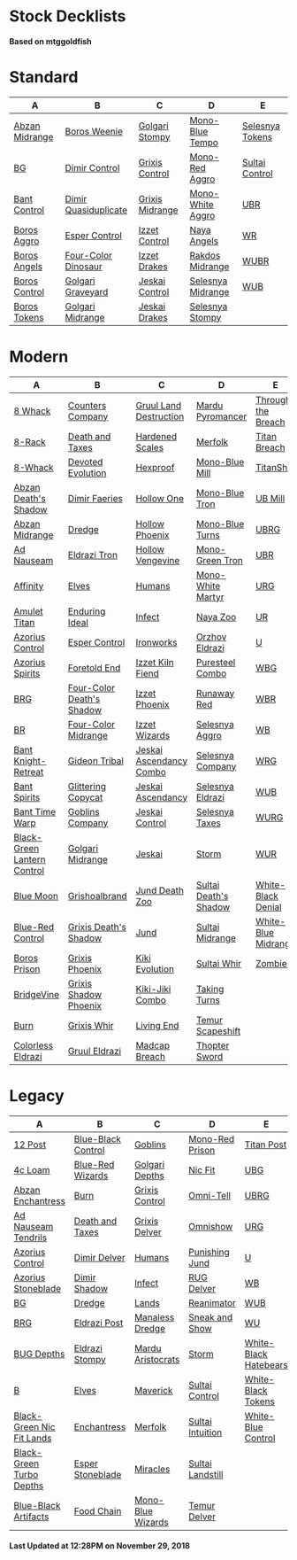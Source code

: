 # Stock Decklists
#### Based on mtggoldfish


# Standard

|                               A                                |                                     B                                      |                                C                                 |                                  D                                   |                                E                                 |
|----------------------------------------------------------------|----------------------------------------------------------------------------|------------------------------------------------------------------|----------------------------------------------------------------------|------------------------------------------------------------------|
|[Abzan Midrange](./mtggoldfish/Standard/decks/Abzan_Midrange.md)|[Boros Weenie](./mtggoldfish/Standard/decks/Boros_Weenie.md)                |[Golgari Stompy](./mtggoldfish/Standard/decks/Golgari_Stompy.md)  |[Mono-Blue Tempo](./mtggoldfish/Standard/decks/Mono-Blue_Tempo.md)    |[Selesnya Tokens](./mtggoldfish/Standard/decks/Selesnya_Tokens.md)|
|[BG](./mtggoldfish/Standard/decks/BG.md)                        |[Dimir Control](./mtggoldfish/Standard/decks/Dimir_Control.md)              |[Grixis Control](./mtggoldfish/Standard/decks/Grixis_Control.md)  |[Mono-Red Aggro](./mtggoldfish/Standard/decks/Mono-Red_Aggro.md)      |[Sultai Control](./mtggoldfish/Standard/decks/Sultai_Control.md)  |
|[Bant Control](./mtggoldfish/Standard/decks/Bant_Control.md)    |[Dimir Quasiduplicate](./mtggoldfish/Standard/decks/Dimir_Quasiduplicate.md)|[Grixis Midrange](./mtggoldfish/Standard/decks/Grixis_Midrange.md)|[Mono-White Aggro](./mtggoldfish/Standard/decks/Mono-White_Aggro.md)  |[UBR](./mtggoldfish/Standard/decks/UBR.md)                        |
|[Boros Aggro](./mtggoldfish/Standard/decks/Boros_Aggro.md)      |[Esper Control](./mtggoldfish/Standard/decks/Esper_Control.md)              |[Izzet Control](./mtggoldfish/Standard/decks/Izzet_Control.md)    |[Naya Angels](./mtggoldfish/Standard/decks/Naya_Angels.md)            |[WR](./mtggoldfish/Standard/decks/WR.md)                          |
|[Boros Angels](./mtggoldfish/Standard/decks/Boros_Angels.md)    |[Four-Color Dinosaur](./mtggoldfish/Standard/decks/Four-Color_Dinosaur.md)  |[Izzet Drakes](./mtggoldfish/Standard/decks/Izzet_Drakes.md)      |[Rakdos Midrange](./mtggoldfish/Standard/decks/Rakdos_Midrange.md)    |[WUBR](./mtggoldfish/Standard/decks/WUBR.md)                      |
|[Boros Control](./mtggoldfish/Standard/decks/Boros_Control.md)  |[Golgari Graveyard](./mtggoldfish/Standard/decks/Golgari_Graveyard.md)      |[Jeskai Control](./mtggoldfish/Standard/decks/Jeskai_Control.md)  |[Selesnya Midrange](./mtggoldfish/Standard/decks/Selesnya_Midrange.md)|[WUB](./mtggoldfish/Standard/decks/WUB.md)                        |
|[Boros Tokens](./mtggoldfish/Standard/decks/Boros_Tokens.md)    |[Golgari Midrange](./mtggoldfish/Standard/decks/Golgari_Midrange.md)        |[Jeskai Drakes](./mtggoldfish/Standard/decks/Jeskai_Drakes.md)    |[Selesnya Stompy](./mtggoldfish/Standard/decks/Selesnya_Stompy.md)    |                                                                  |


# Modern

|                                           A                                            |                                         B                                          |                                       C                                        |                                     D                                      |                                   E                                    |
|----------------------------------------------------------------------------------------|------------------------------------------------------------------------------------|--------------------------------------------------------------------------------|----------------------------------------------------------------------------|------------------------------------------------------------------------|
|[8 Whack](./mtggoldfish/Modern/decks/8_Whack.md)                                        |[Counters Company](./mtggoldfish/Modern/decks/Counters_Company.md)                  |[Gruul Land Destruction](./mtggoldfish/Modern/decks/Gruul_Land_Destruction.md)  |[Mardu Pyromancer](./mtggoldfish/Modern/decks/Mardu_Pyromancer.md)          |[Through the Breach](./mtggoldfish/Modern/decks/Through_the_Breach.md)  |
|[8-Rack](./mtggoldfish/Modern/decks/8-Rack.md)                                          |[Death and Taxes](./mtggoldfish/Modern/decks/Death_and_Taxes.md)                    |[Hardened Scales](./mtggoldfish/Modern/decks/Hardened_Scales.md)                |[Merfolk](./mtggoldfish/Modern/decks/Merfolk.md)                            |[Titan Breach](./mtggoldfish/Modern/decks/Titan_Breach.md)              |
|[8-Whack](./mtggoldfish/Modern/decks/8-Whack.md)                                        |[Devoted Evolution](./mtggoldfish/Modern/decks/Devoted_Evolution.md)                |[Hexproof](./mtggoldfish/Modern/decks/Hexproof.md)                              |[Mono-Blue Mill](./mtggoldfish/Modern/decks/Mono-Blue_Mill.md)              |[TitanShift](./mtggoldfish/Modern/decks/TitanShift.md)                  |
|[Abzan Death's Shadow](./mtggoldfish/Modern/decks/Abzan_Death's_Shadow.md)              |[Dimir Faeries](./mtggoldfish/Modern/decks/Dimir_Faeries.md)                        |[Hollow One](./mtggoldfish/Modern/decks/Hollow_One.md)                          |[Mono-Blue Tron](./mtggoldfish/Modern/decks/Mono-Blue_Tron.md)              |[UB Mill](./mtggoldfish/Modern/decks/UB_Mill.md)                        |
|[Abzan Midrange](./mtggoldfish/Modern/decks/Abzan_Midrange.md)                          |[Dredge](./mtggoldfish/Modern/decks/Dredge.md)                                      |[Hollow Phoenix](./mtggoldfish/Modern/decks/Hollow_Phoenix.md)                  |[Mono-Blue Turns](./mtggoldfish/Modern/decks/Mono-Blue_Turns.md)            |[UBRG](./mtggoldfish/Modern/decks/UBRG.md)                              |
|[Ad Nauseam](./mtggoldfish/Modern/decks/Ad_Nauseam.md)                                  |[Eldrazi Tron](./mtggoldfish/Modern/decks/Eldrazi_Tron.md)                          |[Hollow Vengevine](./mtggoldfish/Modern/decks/Hollow_Vengevine.md)              |[Mono-Green Tron](./mtggoldfish/Modern/decks/Mono-Green_Tron.md)            |[UBR](./mtggoldfish/Modern/decks/UBR.md)                                |
|[Affinity](./mtggoldfish/Modern/decks/Affinity.md)                                      |[Elves](./mtggoldfish/Modern/decks/Elves.md)                                        |[Humans](./mtggoldfish/Modern/decks/Humans.md)                                  |[Mono-White Martyr](./mtggoldfish/Modern/decks/Mono-White_Martyr.md)        |[URG](./mtggoldfish/Modern/decks/URG.md)                                |
|[Amulet Titan](./mtggoldfish/Modern/decks/Amulet_Titan.md)                              |[Enduring Ideal](./mtggoldfish/Modern/decks/Enduring_Ideal.md)                      |[Infect](./mtggoldfish/Modern/decks/Infect.md)                                  |[Naya Zoo](./mtggoldfish/Modern/decks/Naya_Zoo.md)                          |[UR](./mtggoldfish/Modern/decks/UR.md)                                  |
|[Azorius Control](./mtggoldfish/Modern/decks/Azorius_Control.md)                        |[Esper Control](./mtggoldfish/Modern/decks/Esper_Control.md)                        |[Ironworks](./mtggoldfish/Modern/decks/Ironworks.md)                            |[Orzhov Eldrazi](./mtggoldfish/Modern/decks/Orzhov_Eldrazi.md)              |[U](./mtggoldfish/Modern/decks/U.md)                                    |
|[Azorius Spirits](./mtggoldfish/Modern/decks/Azorius_Spirits.md)                        |[Foretold End](./mtggoldfish/Modern/decks/Foretold_End.md)                          |[Izzet Kiln Fiend](./mtggoldfish/Modern/decks/Izzet_Kiln_Fiend.md)              |[Puresteel Combo](./mtggoldfish/Modern/decks/Puresteel_Combo.md)            |[WBG](./mtggoldfish/Modern/decks/WBG.md)                                |
|[BRG](./mtggoldfish/Modern/decks/BRG.md)                                                |[Four-Color Death's Shadow](./mtggoldfish/Modern/decks/Four-Color_Death's_Shadow.md)|[Izzet Phoenix](./mtggoldfish/Modern/decks/Izzet_Phoenix.md)                    |[Runaway Red](./mtggoldfish/Modern/decks/Runaway_Red.md)                    |[WBR](./mtggoldfish/Modern/decks/WBR.md)                                |
|[BR](./mtggoldfish/Modern/decks/BR.md)                                                  |[Four-Color Midrange](./mtggoldfish/Modern/decks/Four-Color_Midrange.md)            |[Izzet Wizards](./mtggoldfish/Modern/decks/Izzet_Wizards.md)                    |[Selesnya Aggro](./mtggoldfish/Modern/decks/Selesnya_Aggro.md)              |[WB](./mtggoldfish/Modern/decks/WB.md)                                  |
|[Bant Knight-Retreat](./mtggoldfish/Modern/decks/Bant_Knight-Retreat.md)                |[Gideon Tribal](./mtggoldfish/Modern/decks/Gideon_Tribal.md)                        |[Jeskai Ascendancy Combo](./mtggoldfish/Modern/decks/Jeskai_Ascendancy_Combo.md)|[Selesnya Company](./mtggoldfish/Modern/decks/Selesnya_Company.md)          |[WRG](./mtggoldfish/Modern/decks/WRG.md)                                |
|[Bant Spirits](./mtggoldfish/Modern/decks/Bant_Spirits.md)                              |[Glittering Copycat](./mtggoldfish/Modern/decks/Glittering_Copycat.md)              |[Jeskai Ascendancy](./mtggoldfish/Modern/decks/Jeskai_Ascendancy.md)            |[Selesnya Eldrazi](./mtggoldfish/Modern/decks/Selesnya_Eldrazi.md)          |[WUB](./mtggoldfish/Modern/decks/WUB.md)                                |
|[Bant Time Warp](./mtggoldfish/Modern/decks/Bant_Time_Warp.md)                          |[Goblins Company](./mtggoldfish/Modern/decks/Goblins_Company.md)                    |[Jeskai Control](./mtggoldfish/Modern/decks/Jeskai_Control.md)                  |[Selesnya Taxes](./mtggoldfish/Modern/decks/Selesnya_Taxes.md)              |[WURG](./mtggoldfish/Modern/decks/WURG.md)                              |
|[Black-Green Lantern Control](./mtggoldfish/Modern/decks/Black-Green_Lantern_Control.md)|[Golgari Midrange](./mtggoldfish/Modern/decks/Golgari_Midrange.md)                  |[Jeskai](./mtggoldfish/Modern/decks/Jeskai.md)                                  |[Storm](./mtggoldfish/Modern/decks/Storm.md)                                |[WUR](./mtggoldfish/Modern/decks/WUR.md)                                |
|[Blue Moon](./mtggoldfish/Modern/decks/Blue_Moon.md)                                    |[Grishoalbrand](./mtggoldfish/Modern/decks/Grishoalbrand.md)                        |[Jund Death Zoo](./mtggoldfish/Modern/decks/Jund_Death_Zoo.md)                  |[Sultai Death's Shadow](./mtggoldfish/Modern/decks/Sultai_Death's_Shadow.md)|[White-Black Denial](./mtggoldfish/Modern/decks/White-Black_Denial.md)  |
|[Blue-Red Control](./mtggoldfish/Modern/decks/Blue-Red_Control.md)                      |[Grixis Death's Shadow](./mtggoldfish/Modern/decks/Grixis_Death's_Shadow.md)        |[Jund](./mtggoldfish/Modern/decks/Jund.md)                                      |[Sultai Midrange](./mtggoldfish/Modern/decks/Sultai_Midrange.md)            |[White-Blue Midrange](./mtggoldfish/Modern/decks/White-Blue_Midrange.md)|
|[Boros Prison](./mtggoldfish/Modern/decks/Boros_Prison.md)                              |[Grixis Phoenix](./mtggoldfish/Modern/decks/Grixis_Phoenix.md)                      |[Kiki Evolution](./mtggoldfish/Modern/decks/Kiki_Evolution.md)                  |[Sultai Whir](./mtggoldfish/Modern/decks/Sultai_Whir.md)                    |[Zombies](./mtggoldfish/Modern/decks/Zombies.md)                        |
|[BridgeVine](./mtggoldfish/Modern/decks/BridgeVine.md)                                  |[Grixis Shadow Phoenix](./mtggoldfish/Modern/decks/Grixis_Shadow_Phoenix.md)        |[Kiki-Jiki Combo](./mtggoldfish/Modern/decks/Kiki-Jiki_Combo.md)                |[Taking Turns](./mtggoldfish/Modern/decks/Taking_Turns.md)                  |                                                                        |
|[Burn](./mtggoldfish/Modern/decks/Burn.md)                                              |[Grixis Whir](./mtggoldfish/Modern/decks/Grixis_Whir.md)                            |[Living End](./mtggoldfish/Modern/decks/Living_End.md)                          |[Temur Scapeshift](./mtggoldfish/Modern/decks/Temur_Scapeshift.md)          |                                                                        |
|[Colorless Eldrazi](./mtggoldfish/Modern/decks/Colorless_Eldrazi.md)                    |[Gruul Eldrazi](./mtggoldfish/Modern/decks/Gruul_Eldrazi.md)                        |[Madcap Breach](./mtggoldfish/Modern/decks/Madcap_Breach.md)                    |[Thopter Sword](./mtggoldfish/Modern/decks/Thopter_Sword.md)                |                                                                        |


# Legacy

|                                         A                                          |                                  B                                   |                                 C                                  |                                D                                 |                                     E                                      |
|------------------------------------------------------------------------------------|----------------------------------------------------------------------|--------------------------------------------------------------------|------------------------------------------------------------------|----------------------------------------------------------------------------|
|[12 Post](./mtggoldfish/Legacy/decks/12_Post.md)                                    |[Blue-Black Control](./mtggoldfish/Legacy/decks/Blue-Black_Control.md)|[Goblins](./mtggoldfish/Legacy/decks/Goblins.md)                    |[Mono-Red Prison](./mtggoldfish/Legacy/decks/Mono-Red_Prison.md)  |[Titan Post](./mtggoldfish/Legacy/decks/Titan_Post.md)                      |
|[4c Loam](./mtggoldfish/Legacy/decks/4c_Loam.md)                                    |[Blue-Red Wizards](./mtggoldfish/Legacy/decks/Blue-Red_Wizards.md)    |[Golgari Depths](./mtggoldfish/Legacy/decks/Golgari_Depths.md)      |[Nic Fit](./mtggoldfish/Legacy/decks/Nic_Fit.md)                  |[UBG](./mtggoldfish/Legacy/decks/UBG.md)                                    |
|[Abzan Enchantress](./mtggoldfish/Legacy/decks/Abzan_Enchantress.md)                |[Burn](./mtggoldfish/Legacy/decks/Burn.md)                            |[Grixis Control](./mtggoldfish/Legacy/decks/Grixis_Control.md)      |[Omni-Tell](./mtggoldfish/Legacy/decks/Omni-Tell.md)              |[UBRG](./mtggoldfish/Legacy/decks/UBRG.md)                                  |
|[Ad Nauseam Tendrils](./mtggoldfish/Legacy/decks/Ad_Nauseam_Tendrils.md)            |[Death and Taxes](./mtggoldfish/Legacy/decks/Death_and_Taxes.md)      |[Grixis Delver](./mtggoldfish/Legacy/decks/Grixis_Delver.md)        |[Omnishow](./mtggoldfish/Legacy/decks/Omnishow.md)                |[URG](./mtggoldfish/Legacy/decks/URG.md)                                    |
|[Azorius Control](./mtggoldfish/Legacy/decks/Azorius_Control.md)                    |[Dimir Delver](./mtggoldfish/Legacy/decks/Dimir_Delver.md)            |[Humans](./mtggoldfish/Legacy/decks/Humans.md)                      |[Punishing Jund](./mtggoldfish/Legacy/decks/Punishing_Jund.md)    |[U](./mtggoldfish/Legacy/decks/U.md)                                        |
|[Azorius Stoneblade](./mtggoldfish/Legacy/decks/Azorius_Stoneblade.md)              |[Dimir Shadow](./mtggoldfish/Legacy/decks/Dimir_Shadow.md)            |[Infect](./mtggoldfish/Legacy/decks/Infect.md)                      |[RUG Delver](./mtggoldfish/Legacy/decks/RUG_Delver.md)            |[WB](./mtggoldfish/Legacy/decks/WB.md)                                      |
|[BG](./mtggoldfish/Legacy/decks/BG.md)                                              |[Dredge](./mtggoldfish/Legacy/decks/Dredge.md)                        |[Lands](./mtggoldfish/Legacy/decks/Lands.md)                        |[Reanimator](./mtggoldfish/Legacy/decks/Reanimator.md)            |[WUB](./mtggoldfish/Legacy/decks/WUB.md)                                    |
|[BRG](./mtggoldfish/Legacy/decks/BRG.md)                                            |[Eldrazi Post](./mtggoldfish/Legacy/decks/Eldrazi_Post.md)            |[Manaless Dredge](./mtggoldfish/Legacy/decks/Manaless_Dredge.md)    |[Sneak and Show](./mtggoldfish/Legacy/decks/Sneak_and_Show.md)    |[WU](./mtggoldfish/Legacy/decks/WU.md)                                      |
|[BUG Depths](./mtggoldfish/Legacy/decks/BUG_Depths.md)                              |[Eldrazi Stompy](./mtggoldfish/Legacy/decks/Eldrazi_Stompy.md)        |[Mardu Aristocrats](./mtggoldfish/Legacy/decks/Mardu_Aristocrats.md)|[Storm](./mtggoldfish/Legacy/decks/Storm.md)                      |[White-Black Hatebears](./mtggoldfish/Legacy/decks/White-Black_Hatebears.md)|
|[B](./mtggoldfish/Legacy/decks/B.md)                                                |[Elves](./mtggoldfish/Legacy/decks/Elves.md)                          |[Maverick](./mtggoldfish/Legacy/decks/Maverick.md)                  |[Sultai Control](./mtggoldfish/Legacy/decks/Sultai_Control.md)    |[White-Black Tokens](./mtggoldfish/Legacy/decks/White-Black_Tokens.md)      |
|[Black-Green Nic Fit Lands](./mtggoldfish/Legacy/decks/Black-Green_Nic_Fit_Lands.md)|[Enchantress](./mtggoldfish/Legacy/decks/Enchantress.md)              |[Merfolk](./mtggoldfish/Legacy/decks/Merfolk.md)                    |[Sultai Intuition](./mtggoldfish/Legacy/decks/Sultai_Intuition.md)|[White-Blue Control](./mtggoldfish/Legacy/decks/White-Blue_Control.md)      |
|[Black-Green Turbo Depths](./mtggoldfish/Legacy/decks/Black-Green_Turbo_Depths.md)  |[Esper Stoneblade](./mtggoldfish/Legacy/decks/Esper_Stoneblade.md)    |[Miracles](./mtggoldfish/Legacy/decks/Miracles.md)                  |[Sultai Landstill](./mtggoldfish/Legacy/decks/Sultai_Landstill.md)|                                                                            |
|[Blue-Black Artifacts](./mtggoldfish/Legacy/decks/Blue-Black_Artifacts.md)          |[Food Chain](./mtggoldfish/Legacy/decks/Food_Chain.md)                |[Mono-Blue Wizards](./mtggoldfish/Legacy/decks/Mono-Blue_Wizards.md)|[Temur Delver](./mtggoldfish/Legacy/decks/Temur_Delver.md)        |                                                                            |



#### Last Updated at 12:28PM on November 29, 2018